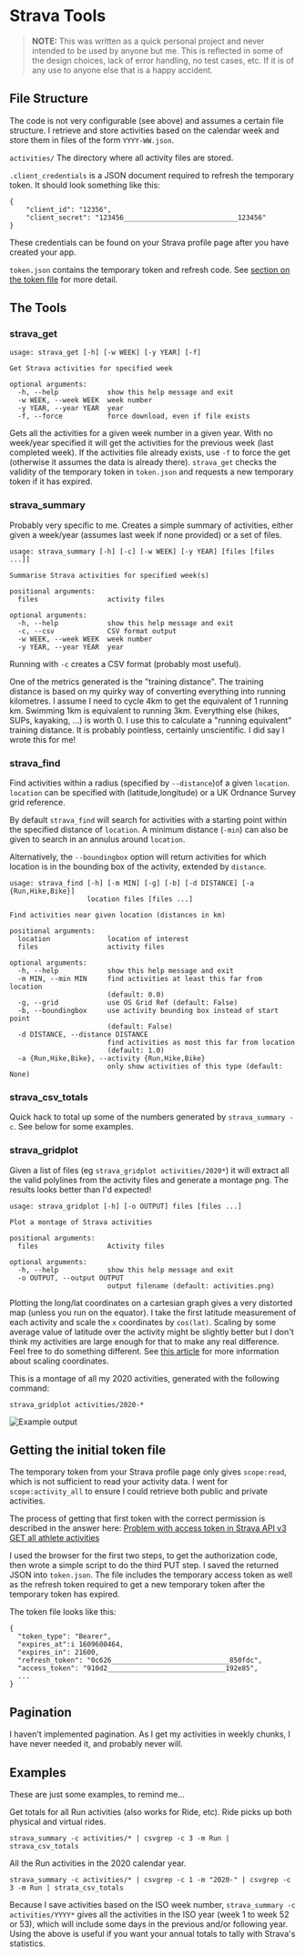 # Strava Tools

> **NOTE:** This was written as a quick personal project and never intended to
> be used by anyone but me. This is reflected in some of the design choices,
> lack of error handling, no test cases, etc. If it is of any use to anyone else
> that is a happy accident.

## File Structure

The code is not very configurable (see above) and assumes a certain file
structure. I retrieve and store activities based on the calendar week and store
them in files of the form `YYYY-WW.json`.

`activities/` The directory where all activity files are stored.

`.client_credentials` is a JSON document required to refresh the temporary
token. It should look something like this:
```
{
    "client_id": "12356",
    "client_secret": "123456____________________________123456"
}
```
These credentials can be found on your Strava profile page after you have
created your app.

`token.json` contains the temporary token and refresh code. See [section on the token file](#getting-the-initial-token-file) for more detail.

## The Tools

### strava_get

```
usage: strava_get [-h] [-w WEEK] [-y YEAR] [-f]

Get Strava activities for specified week

optional arguments:
  -h, --help            show this help message and exit
  -w WEEK, --week WEEK  week number
  -y YEAR, --year YEAR  year
  -f, --force           force download, even if file exists
```

Gets all the activities for a given week number in a given year. With no
week/year specified it will get the activities for the previous week (last
completed week). If the activities file already exists, use `-f` to force the
get (otherwise it assumes the data is already there). `strava_get` checks the
validity of the temporary token in `token.json` and requests a new temporary
token if it has expired.

### strava_summary

Probably very specific to me. Creates a simple summary of activities, either
given a week/year (assumes last week if none provided) or a set of files.

```
usage: strava_summary [-h] [-c] [-w WEEK] [-y YEAR] [files [files ...]]

Summarise Strava activities for specified week(s)

positional arguments:
  files                 activity files

optional arguments:
  -h, --help            show this help message and exit
  -c, --csv             CSV format output
  -w WEEK, --week WEEK  week number
  -y YEAR, --year YEAR  year
```

Running with `-c` creates a CSV format (probably most useful).

One of the metrics generated is the "training distance". The training distance
is based on my quirky way of converting everything into running kilometres. I
assume I need to cycle 4km to get the equivalent of 1 running km. Swimming 1km
is equivalent to running 3km. Everything else (hikes, SUPs, kayaking, ...) is
worth 0. I use this to calculate a "running equivalent" training distance. It is
probably pointless, certainly unscientific. I did say I wrote this for me!

### strava_find

Find activities within a radius (specified by `--distance`)of a given `location`.
`location` can be specified with (latitude,longitude) or a UK Ordnance Survey grid reference.

By default `strava_find` will search for activities with a starting point within the specified distance of `location`.
A minimum distance (`-min`) can also be given to search in an annulus around `location`.

Alternatively, the `--boundingbox` option will return activities for which location is in the bounding box of the activity, extended by `distance`.

```
usage: strava_find [-h] [-m MIN] [-g] [-b] [-d DISTANCE] [-a {Run,Hike,Bike}]
                   location files [files ...]

Find activities near given location (distances in km)

positional arguments:
  location              location of interest
  files                 activity files

optional arguments:
  -h, --help            show this help message and exit
  -m MIN, --min MIN     find activities at least this far from location
                        (default: 0.0)
  -g, --grid            use OS Grid Ref (default: False)
  -b, --boundingbox     use activity bounding box instead of start point
                        (default: False)
  -d DISTANCE, --distance DISTANCE
                        find activities as most this far from location
                        (default: 1.0)
  -a {Run,Hike,Bike}, --activity {Run,Hike,Bike}
                        only show activities of this type (default: None)
```

### strava_csv_totals

Quick hack to total up some of the numbers generated by `strava_summary -c`. See
below for some examples.

### strava_gridplot

Given a list of files (eg `strava_gridplot activities/2020*`) it will extract
all the valid polylines from the activity files and generate a montage png. The
results looks better than I'd expected!

```
usage: strava_gridplot [-h] [-o OUTPUT] files [files ...]

Plot a montage of Strava activities

positional arguments:
  files                 Activity files

optional arguments:
  -h, --help            show this help message and exit
  -o OUTPUT, --output OUTPUT
                        output filename (default: activities.png)
```

Plotting the long/lat coordinates on a cartesian graph gives a very distorted
map (unless you run on the equator). I take the first latitude measurement of
each activity and scale the `x` coordinates by `cos(lat)`. Scaling by some
average value of latitude over the activity might be slightly better but I don't
think my activities are large enough for that to make any real difference. Feel
free to do something different. See
[this article](http://surferhelp.goldensoftware.com/editmap/using_scaling_to_minimize_distortion_on_latitude_longitude_maps.htm)
for more information about scaling coordinates.

This is a montage of all my 2020 activities, generated with the following command:
```
strava_gridplot activities/2020-*
```
![Example output](docs/activities.png "Output of strava_gridplot")

## Getting the initial token file

The temporary token from your Strava profile page only gives `scope:read`, which
is not sufficient to read your activity data. I went for `scope:activity_all` to
ensure I could retrieve both public and private activities.

The process of getting that first token with the correct permission is described
in the answer here:
[Problem with access token in Strava API v3 GET all athlete activities](https://stackoverflow.com/questions/52880434/problem-with-access-token-in-strava-api-v3-get-all-athlete-activities)

I used the browser for the first two steps, to get the authorization code, then
wrote a simple script to do the third PUT step. I saved the returned JSON into
`token.json`. The file includes the temporary access token as well as the
refresh token required to get a new temporary token after the temporary token
has expired.

The token file looks like this:
```
{
  "token_type": "Bearer",
  "expires_at":i 1609600464,
  "expires_in": 21600,
  "refresh_token": "0c626_____________________________850fdc",
  "access_token": "910d2_____________________________192e85",
  ...
}
```

## Pagination

I haven't implemented pagination. As I get my activities in weekly chunks, I
have never needed it, and probably never will.

## Examples

These are just some examples, to remind me...

Get totals for all Run activities (also works for Ride, etc). Ride picks up both
physical and virtual rides.
```
strava_summary -c activities/* | csvgrep -c 3 -m Run | strava_csv_totals
```

All the Run activities in the 2020 calendar year.
```
strava_summary -c activities/* | csvgrep -c 1 -m "2020-" | csvgrep -c 3 -m Run | strata_csv_totals
```
Because I save activities based on the ISO week number,
`strava_summary -c activities/YYYY*` gives all the activities in the ISO year
(week 1 to week 52 or 53), which will include some days in the previous and/or
following year. Using the above is useful if you want your annual totals to
tally with Strava's statistics.

